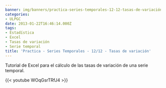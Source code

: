 ```yaml
---
banner: img/banners/practica-series-temporales-12-12-tasas-de-variación.jpg
categories:
- ULPGC
date: 2013-01-22T16:46:14.000Z
tags:
- Estadística
- Excel
- Tasas de variación
- Serie temporal
title: 'Practica - Series Temporales - 12/12 - Tasas de variación'
---
```


Tutorial de Excel para el cálculo de las tasas de variación de una serie temporal.

{{< youtube WOqGsrTRfJ4 >}}
